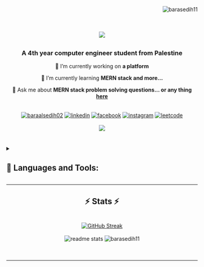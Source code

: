 <p align="right"> <img src="https://komarev.com/ghpvc/?username=barasedih11&label=Profile%20views&color=0e75b6&style=flat" alt="barasedih11" /> </p>

<h1 align="center">
    <img src="https://readme-typing-svg.herokuapp.com/?font=Righteous&size=35&center=true&vCenter=true&width=500&height=70&duration=4000&lines=Hi+There!+👋;+I'm+Bara+Al-Sedih!;" />
</h1>

<h3 align="center">A 4th year computer engineer student from Palestine </h3>

<div align="center">
 
 🔭 I’m currently working on **a platform**
 
 🌱 I’m currently learning **MERN stack and more...**

💬 Ask me about **MERN stack problem solving questions... or any thing [here](https://github.com/BaraSedih11/BaraSedih11/issues)**

<!--⚡ Fun fact **Game of Thrones Night's Watch cloaks are made from Ikea rugs** -->

 </div>
<br>

 <div align="center">
    <a href="https://twitter.com/baraalsedih02" target="blank"><img align="center" src="https://raw.githubusercontent.com/rahuldkjain/github-profile-readme-generator/master/src/images/icons/Social/twitter.svg" alt="baraalsedih02" height="30" width="40" /></a>
    <a href="https://linkedin.com/in/bara-alsedih-24967b296/" target="blank"><img align="center" src="https://raw.githubusercontent.com/rahuldkjain/github-profile-readme-generator/master/src/images/icons/Social/linked-in-alt.svg" alt="linkedin" height="30" width="40" /></a>
    <a href="https://www.facebook.com/bara.sedih.77/" target="blank"><img align="center" src="https://raw.githubusercontent.com/rahuldkjain/github-profile-readme-generator/master/src/images/icons/Social/facebook.svg" alt="facebook" height="30" width="40" /></a>
    <a href="https://www.instagram.com/bara_i_sedih/" target="blank"><img align="center" src="https://raw.githubusercontent.com/rahuldkjain/github-profile-readme-generator/master/src/images/icons/Social/instagram.svg" alt="instagram" height="30" width="40" /></a>
    <a href="https://leetcode.com/baraalsedih/" target="blank"><img align="center" src="https://raw.githubusercontent.com/rahuldkjain/github-profile-readme-generator/master/src/images/icons/Social/leet-code.svg" alt="leetcode" height="30" width="40" /></a>
</div>

<br>

<div align="center"> 
  <a href="mailto:baraalsedih@gmail.com">
    <img src="https://img.shields.io/badge/Gmail-333333?style=for-the-badge&logo=gmail&logoColor=red" />
  </a>
    <br><br>
</div>

<br>

<details> 
  <summary><h2>🧰 Languages and Tools:</h2></summary>
<br>

<div>
      <a href="https://github.com/search?q=user%3ABaraSedih11+language%3Aassembly"><img alt="8086 Assembly & MIPS" src="https://custom-icon-badges.demolab.com/badge/Assembly-525252.svg?logo=asm-hex&logoColor=white"></a>
      <a href="https://github.com/search?q=user%3ABaraSedih11+language%3Bash"><img alt="Bash" src="https://img.shields.io/badge/Bash-121011.svg?logo=gnu-bash&logoColor=white"></a>
      <a href="https://github.com/search?q=user%3ABaraSedih11+language%3Amarkdown"><img alt="Markdown" src="https://img.shields.io/badge/Markdown-000000.svg?logo=markdown&logoColor=white"></a>
      <a href="https://github.com/search?q=user%3ABaraSedih11+language%3Ac"><img alt="C" src="https://custom-icon-badges.demolab.com/badge/C-03599C.svg?logo=c-in-hexagon&logoColor=white"></a>
      <a href="https://github.com/search?q=user%3ABaraSedih11+language%3Acpp"><img alt="C++" src="https://custom-icon-badges.demolab.com/badge/C++-9C033A.svg?logo=cpp2&logoColor=white"></a>
      <a href="https://github.com/search?q=user%3ABaraSedih11+language%3Ajava"><img alt="Java" src="https://custom-icon-badges.demolab.com/badge/Java-007396.svg?logo=java&logoColor=white"></a>
      <a href="https://github.com/search?q=user%3ABaraSedih11+language%3Ahtml"><img alt="HTML" src="https://img.shields.io/badge/HTML-E34F26.svg?logo=html5&logoColor=white"></a>
      <a href="https://github.com/search?q=user%3ABaraSedih11+language%3Acss"><img alt="CSS" src="https://img.shields.io/badge/CSS-1572B6.svg?logo=css3&logoColor=white"></a>
      <a href="https://github.com/search?q=user%3ABaraSedih11+language%3Ajavascript"><img alt="JavaScript" src="https://img.shields.io/badge/JavaScript-F7DF1E.svg?logo=javascript&logoColor=black"></a>
      <a href="https://github.com/search?q=user%3ABaraSedih11+language%3Ajavascript"><img alt="Node.js" src="https://img.shields.io/badge/Node.js-43853D.svg?logo=node.js&logoColor=white"></a>
      <a href="https://github.com/search?q=user%3ABaraSedih11+language%3Aphp"><img alt="PHP" src="https://img.shields.io/badge/PHP-777BB4.svg?logo=php&logoColor=white"></a>
<!--       <a href="https://github.com/search?q=user%3ADenverCoder1+language%3Atex"><img alt="LaTeX" src="https://img.shields.io/badge/LaTeX-008080.svg?logo=LaTeX&logoColor=white"></a> -->
      <a href="https://github.com/search?q=user%3ABaraSedih11+language%3Apython"><img alt="Python" src="https://img.shields.io/badge/Python-14354C.svg?logo=python&logoColor=white"></a>
      <a href="https://github.com/search?q=user%3ABaraSedih11+language%3Asql"><img alt="SQL" src="https://custom-icon-badges.demolab.com/badge/SQL-025E8C.svg?logo=database&logoColor=white"></a>
      <a href="https://github.com/search?q=user%3ABaraSedih11+language%3Asvg"><img alt="SVG+XML" src="https://img.shields.io/badge/SVG%2BXML-e0982c.svg?logo=svg&logoColor=white"></a>
  </div>

    
  <h3>🛠️ Frameworks and Libraries </h3>  
  
   <p>
      <a href="#"><img alt="Bootstrap" src="https://img.shields.io/badge/Bootstrap-7952B3.svg?logo=bootstrap&logoColor=white"></a>
      <a href="#"><img alt="Express.js" src="https://img.shields.io/badge/Express.js-404d59.svg?logo=express&logoColor=white"></a>
      <a href="#"><img alt="React" src="https://img.shields.io/badge/React-20232a.svg?logo=react&logoColor=%2361DAFB"></a>
<!--       <a href="#"><img alt="Firebase" src="https://www.vectorlogo.zone/util/preview.html?image=/logos/firebase/firebase-ar21.svg?logo=firebase&logoColor=%2361DAFB"></a> -->
<!--       <a href="https://firebase.google.com/" target="_blank" rel="noreferrer"> <img src="" alt="firebase" width="40" height="40"/> </a>  -->
      <a href="#"><img alt="JUnit" src="https://custom-icon-badges.demolab.com/badge/JUnit-25A162.svg?logo=check-circle&logoColor=white"></a>
      <a href="#"><img alt="Material Design" src="https://img.shields.io/badge/Material%20Design-0081CB.svg?logo=material-design&logoColor=white"></a>
      <a href="#"><img alt="NumPy" src="https://img.shields.io/badge/Numpy-013243.svg?logo=numpy&logoColor=white"></a>
      <a href="#"><img alt="OpenCV" src="https://img.shields.io/badge/Opencv-013243.svg?logo=opencv&logoColor=white"></a>
      
  </p>

  <h3>🗄️ Databases and Cloud Hosting</h3>

  <div align="left">
      &nbsp&nbsp&nbsp&nbsp&nbsp<a href="https://www.oracle.com/" target="_blank" rel="noreferrer"><img src="https://raw.githubusercontent.com/devicons/devicon/master/icons/oracle/oracle-original.svg" alt="oracle" width="60" height="60"/></a> 
      &nbsp&nbsp<a href="https://mariadb.org/" target="_blank" rel="noreferrer"><img src="https://www.vectorlogo.zone/logos/mariadb/mariadb-icon.svg" alt="mariadb" width="60" height="60"/></a> 
      &nbsp&nbsp<a href="https://www.mysql.com" target="_blank" rel="noreferrer"><img src="https://raw.githubusercontent.com/devicons/devicon/master/icons/mysql/mysql-original-wordmark.svg" alt="mysql" width="60" height="60"/></a> 
      &nbsp&nbsp<a href="https://www.mongodb.com/" target="_blank" rel="noreferrer"><img src="https://raw.githubusercontent.com/devicons/devicon/master/icons/mongodb/mongodb-original-wordmark.svg" alt="mongodb" width="60" height="60"/></a> 
  </div>

  <h3>💻 Software and Tools</h3>

<div>
      &nbsp&nbsp&nbsp&nbsp&nbsp<a href="https://www.jenkins.io" target="_blank" rel="noreferrer"><img src="https://www.vectorlogo.zone/logos/jenkins/jenkins-icon.svg" alt="jenkins" width="40" height="40"/></a> 
      &nbsp&nbsp<a href="https://jestjs.io" target="_blank" rel="noreferrer"><img src="https://www.vectorlogo.zone/logos/jestjsio/jestjsio-icon.svg" alt="jest" width="40" height="40"/></a> 
      &nbsp&nbsp<a href="https://git-scm.com/" target="_blank" rel="noreferrer"><img src="https://www.vectorlogo.zone/logos/git-scm/git-scm-icon.svg" alt="git" width="40" height="40"/></a> 
      &nbsp&nbsp<a href="https://postman.com" target="_blank" rel="noreferrer"><img src="https://www.vectorlogo.zone/logos/getpostman/getpostman-icon.svg" alt="postman" width="40" height="40"/></a> 
      &nbsp&nbsp<a href="https://www.linux.org/" target="_blank" rel="noreferrer"><img src="https://raw.githubusercontent.com/devicons/devicon/master/icons/linux/linux-original.svg" alt="linux" width="40" height="40"/></a> 
      &nbsp&nbsp<a href="https://www.photoshop.com/en" target="_blank" rel="noreferrer"><img src="https://raw.githubusercontent.com/devicons/devicon/master/icons/photoshop/photoshop-line.svg" alt="photoshop" width="40" height="40"/></a> 
  </div>
    
#### And more:

  <p>
      <a href="#"><img alt="Brave" src="https://img.shields.io/badge/-Brave-FB542B?logo=brave&logoColor=white"></a>
      <a href="#"><img alt="Discord" src="https://img.shields.io/badge/-Discord-5865F2.svg?logo=discord&logoColor=white"></a>
      <a href="#"><img alt="Google Sheets" src="https://img.shields.io/badge/Sheets-34A853.svg?logo=google%20sheets&logoColor=white"></a>
      <a href="#"><img alt="OBS Studio" src="https://img.shields.io/badge/-OBS-302E31?logo=obs-studio&logoColor=white"></a>
      <a href="#"><img alt="Visual Studio Code" src="https://img.shields.io/badge/Visual%20Studio%20Code-0078d7.svg?logo=visual-studio-code&logoColor=white"></a>
      <a href="#"><img alt="GitHub Desktop" src="https://img.shields.io/badge/GitHub%20Desktop-8034A9.svg?logo=github&logoColor=white"></a>
  </p>
</details>

<hr/>

<h2 align="center">⚡ Stats ⚡</h2>
<br>

<div align="center">
    <a href="https://github.com/BaraSedih11"><img src="https://streak-stats.demolab.com?user=BaraSedih11&theme=react&hide_border=true&card_width=600" alt="GitHub Streak" /></a>
    <br>
    <br>
    <img width=390 src="https://github-readme-stats-private-theta.vercel.app/api?username=BaraSedih11&count_private=true&show_icons=true&theme=react&rank_icon=github&border_radius=10" alt="readme stats" />
    <img src="https://github-readme-stats.vercel.app/api/top-langs?username=barasedih11&show_icons=true&locale=en&hide=CSS&layout=compact&theme=react&exclude_repo=github-readme-stats-private" alt="barasedih11" />

    
<br/>

</div>
<br/><br/>

<hr/>



